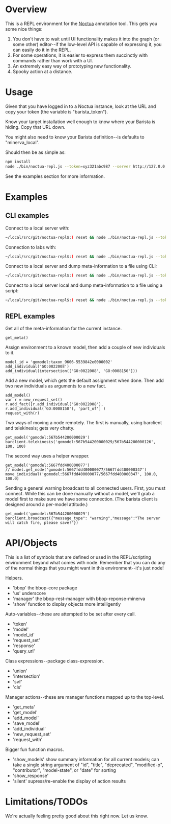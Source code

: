 # Overview

This is a REPL environment for the
[Noctua](https://github.com/geneontology/noctua) annotation tool. This
gets you some nice things:

1. You don't have to wait until UI functionality makes it into the graph (or some other) editor--if the low-level API is capable of expressing it, you can easily do it in the REPL.
2. For some operations, it is easier to express them succinctly with commands rather than work with a UI.
3. An extremely easy way of prototyping new functionality.
4. Spooky action at a distance.

# Usage

Given that you have logged in to a Noctua instance, look at the URL
and copy your token (the variable is "barista_token").

Know your target installation well enough to know where your Barista
is hiding. Copy that URL down.

You might also need to know your Barista definition--is defaults to
"minerva_local".

Should then be as simple as:

```bash
npm install
node ./bin/noctua-repl.js --token=xyz321abc987 --server http://127.0.0.1:3400
```

See the examples section for more information.

# Examples

## CLI examples

Connect to a local server with:
	
```bash	
~/local/src/git/noctua-repl$:) reset && node ./bin/noctua-repl.js --token=01234 --server http://localhost:3400
```

Connection to labs with:

```bash	
~/local/src/git/noctua-repl$:) reset && node ./bin/noctua-repl.js --token=01234 --server http://toaster.lbl.gov:3399 --definition minerva_public_dev
```

Connect to a local server and dump meta-information to a file using
CLI:

```bash	
~/local/src/git/noctua-repl$:) reset && node ./bin/noctua-repl.js --token=01234 --server http://localhost:3400 --definition minerva_local --command "get_meta(); show(response)" > /tmp/foo.txt
```

Connect to a local server local and dump meta-information to a file
using a script:

```bash	
~/local/src/git/noctua-repl$:) reset && node ./bin/noctua-repl.js --token=01234 --server http://localhost:3400 --definition minerva_local --file ./scripts/run-script-test.repl.js > /tmp/bar.txt
```

## REPL examples

Get all of the meta-information for the current instance.

```node
get_meta()
```

Assign environment to a known model, then add a couple of new
individuals to it.

```node
model_id = 'gomodel:taxon_9606-5539842e0000002'
add_individual('GO:0022008')
add_individual(intersection(['GO:0022008', 'GO:0008150']))
```

Add a new model, which gets the default assignment when done. Then
add two new individuals as arguments to a new fact.
	
```node
add_model()
var r = new_request_set()
r.add_fact([r.add_individual('GO:0022008'), r.add_individual('GO:0008150'), 'part_of'] )
request_with(r)
```

Two ways of moving a node remotely. The first is manually, using
barclient and telekinesis; gets very chatty.
	
```node
get_model('gomodel:567b544200000029')
barclient.telekinesis('gomodel:567b544200000029/567b544200000126', 100, 100)
```

The second way uses a helper wrapper.

```node
get_model('gomodel:5667fdd400000077')
// model.get_node('gomodel:5667fdd400000077/5667fdd400000347')
move_individual('gomodel:5667fdd400000077/5667fdd400000347', 100.0, 100.0)
```

Sending a general warning broadcast to all connected users. First, you
must connect. While this can be done manually without a model, we'll
grab a model first to make sure we have some connection. (The barista
client is designed around a per-model attitude.)
	
```node
get_model('gomodel:567b544200000029')
barclient.broadcast({"message_type": "warning","message":"The server will catch fire, please save!"})
```

# API/Objects

This is a list of symbols that are defined or used in the
REPL/scripting environment beyond what comes with node. Remember that
you can do any of the normal things that you might want in this
environment--it's just node!

Helpers.

- 'bbop' the bbop-core package
- 'us' underscore
- 'manager' the bbop-rest-manager with bbop-reponse-minerva
- 'show' function to display objects more intelligently

Auto-variables--these are attempted to be set after every call.

- 'token'
- 'model'
- 'model_id'
- 'request_set'
- 'response'
- 'query_url'

Class expressions--package class-expression.

* 'union'
* 'intersection'
* 'svf'
* 'cls'

Manager actions--these are manager functions mapped up to the top-level.

- 'get_meta'
- 'get_model'
- 'add_model'
- 'save_model'
- 'add_individual'
- 'new_request_set'
- 'request_with'

Bigger fun function macros.

- 'show_models' show summary information for all current models; can take a single string argument of "id", "title", "deprecated", "modified-p", "contributor", "model-state", or "date" for sorting
- 'show_response'
- 'silent' supress/re-enable the display of action results

# Limitations/TODOs

We're actually feeling pretty good about this right now. Let us know.
